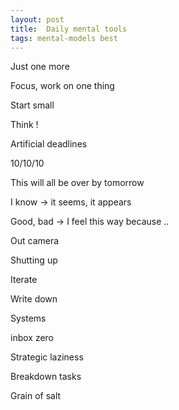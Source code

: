 ```yaml
---
layout: post
title:  Daily mental tools 
tags: mental-models best
---
```



Just one more 

Focus, work on one thing 

Start small 

Think ! 


Artificial deadlines

10/10/10 

This will all be over by tomorrow 

I know -> it seems, it appears 

Good, bad -> I feel this way because .. 

Out camera 

Shutting up 

Iterate 

Write down 

Systems 

inbox zero 

Strategic laziness

Breakdown tasks 

Grain of salt 
